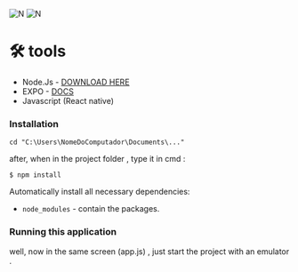  ![N](https://img.shields.io/npm/v/node-emoji.svg?style=flat-square)
  ![N](https://img.shields.io/david/omnidan/node-emoji.svg?style=flat-square)
# 🛠 tools
 - Node.Js - [DOWNLOAD HERE](https://nodejs.org/en/)
 - EXPO - [DOCS](https://docs.expo.io/)
 - Javascript (React native)

 ### Installation
   ```
   cd "C:\Users\NomeDoComputador\Documents\..."
   ```

  after, when in the project folder , type it in cmd :

   `$ npm install`

  Automatically install all necessary dependencies:

- `node_modules` -  contain the packages.

### Running this application 

well, now in the same screen (app.js) , just start the project with an emulator .
